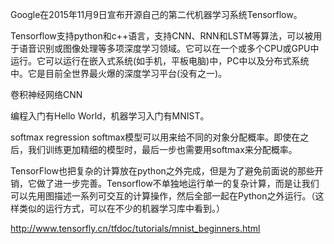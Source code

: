 Google在2015年11月9日宣布开源自己的第二代机器学习系统Tensorflow。

Tensorflow支持python和c++语言，支持CNN、RNN和LSTM等算法，可以被用于语音识别或图像处理等多项深度学习领域。它可以在一个或多个CPU或GPU中运行。它可以运行在嵌入式系统(如手机，平板电脑)中，PC中以及分布式系统中。它是目前全世界最火爆的深度学习平台(没有之一)。

卷积神经网络CNN


编程入门有Hello World，机器学习入门有MNIST。

softmax regression
softmax模型可以用来给不同的对象分配概率。即使在之后，我们训练更加精细的模型时，最后一步也需要用softmax来分配概率。

TensorFlow也把复杂的计算放在python之外完成，但是为了避免前面说的那些开销，它做了进一步完善。Tensorflow不单独地运行单一的复杂计算，而是让我们可以先用图描述一系列可交互的计算操作，然后全部一起在Python之外运行。（这样类似的运行方式，可以在不少的机器学习库中看到。）

http://www.tensorfly.cn/tfdoc/tutorials/mnist_beginners.html
